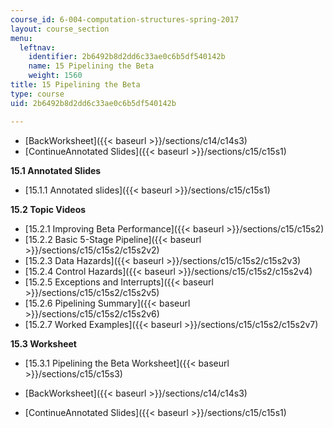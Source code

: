 ```yaml
---
course_id: 6-004-computation-structures-spring-2017
layout: course_section
menu:
  leftnav:
    identifier: 2b6492b8d2dd6c33ae0c6b5df540142b
    name: 15 Pipelining the Beta
    weight: 1560
title: 15 Pipelining the Beta
type: course
uid: 2b6492b8d2dd6c33ae0c6b5df540142b

---
```


*   [BackWorksheet]({{< baseurl >}}/sections/c14/c14s3)
*   [ContinueAnnotated Slides]({{< baseurl >}}/sections/c15/c15s1)

**15.1 Annotated Slides**

*   [15.1.1 Annotated slides]({{< baseurl >}}/sections/c15/c15s1)

**15.2 Topic Videos**

*   [15.2.1 Improving Beta Performance]({{< baseurl >}}/sections/c15/c15s2)
*   [15.2.2 Basic 5-Stage Pipeline]({{< baseurl >}}/sections/c15/c15s2/c15s2v2)
*   [15.2.3 Data Hazards]({{< baseurl >}}/sections/c15/c15s2/c15s2v3)
*   [15.2.4 Control Hazards]({{< baseurl >}}/sections/c15/c15s2/c15s2v4)
*   [15.2.5 Exceptions and Interrupts]({{< baseurl >}}/sections/c15/c15s2/c15s2v5)
*   [15.2.6 Pipelining Summary]({{< baseurl >}}/sections/c15/c15s2/c15s2v6)
*   [15.2.7 Worked Examples]({{< baseurl >}}/sections/c15/c15s2/c15s2v7)

**15.3 Worksheet**

*   [15.3.1 Pipelining the Beta Worksheet]({{< baseurl >}}/sections/c15/c15s3)

*   [BackWorksheet]({{< baseurl >}}/sections/c14/c14s3)
*   [ContinueAnnotated Slides]({{< baseurl >}}/sections/c15/c15s1)